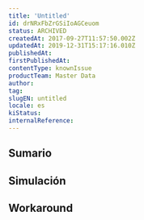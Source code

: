 ```yaml
---
title: 'Untitled'
id: drNRxFbZrGSiIoAGCeuom
status: ARCHIVED
createdAt: 2017-09-27T11:57:50.002Z
updatedAt: 2019-12-31T15:17:16.010Z
publishedAt: 
firstPublishedAt: 
contentType: knownIssue
productTeam: Master Data
author: 
tag: 
slugEN: untitled
locale: es
kiStatus: 
internalReference: 
---
```


## Sumario



## Simulación



## Workaround



